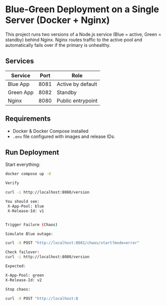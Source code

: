 # Blue-Green Deployment on a Single Server (Docker + Nginx)


This project runs two versions of a Node.js service (Blue = active, Green = standby) behind Nginx. Nginx routes traffic to the active pool and automatically fails over if the primary is unhealthy.


## Services
| Service | Port | Role |
|--------|------|------|
| Blue App | 8081 | Active by default |
| Green App | 8082 | Standby |
| Nginx | 8080 | Public entrypoint |


## Requirements
- Docker & Docker Compose installed
- `.env` file configured with images and release IDs:


## Run Deployment
Start everything:
```bash
docker compose up -d

Verify

curl -i http://localhost:8080/version

You should see:
 X-App-Pool: blue
 X-Release-Id: v1


Trigger Failure (Chaos)

Simulate Blue outage:

curl -X POST "http://localhost:8081/chaos/start?mode=error"

Check failover:
curl -i http://localhost:8080/version

Expected:

X-App-Pool: green
X-Release-Id: v2

Stop chaos:

curl -X POST "http://localhost:8
